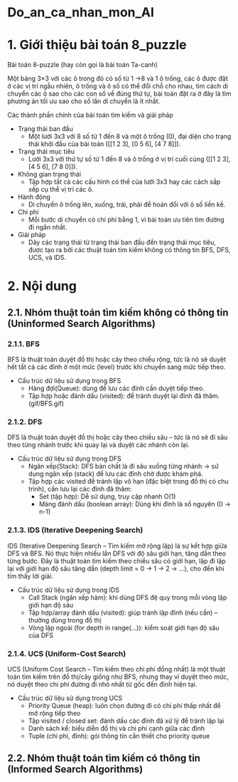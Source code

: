 # Do_an_ca_nhan_mon_AI
# 1. Giới thiệu bài toán 8_puzzle
Bài toán 8-puzzle (hay còn gọi là bài toán Ta-canh)

Một bảng 3×3 với các ô trong đó có số từ 1 ->8 và 1 ô trống, các ô được đặt ở các vị trí ngẫu nhiên, ô trống và ô số có thể đổi chỗ cho nhau, tìm cách di chuyển các ô sao cho các con số về đúng thứ tự, bài toán đặt ra ở đây là tìm phương án tối ưu sao cho số lần di chuyển là ít nhất.

Các thành phần chính của bài toán tìm kiếm và giải pháp

+ Trạng thái ban đầu
    - Một lưới 3x3 với 8 số từ 1 đến 8 và một ô trống (0), đại diện cho trạng thái khởi đầu của        bài toán ([[1 2 3], [0 5 6], [4 7 8]]).
+ Trạng thái mục tiêu
    - Lưới 3x3 với thứ tự số từ 1 đến 8 và ô trống ở vị trí cuối cùng ([[1 2 3], [4 5 6], [7 8 0]]).
+ Không gian trạng thái
    - Tập hợp tất cả các cấu hình có thể của lưới 3x3 hay các cách sắp xếp cụ thể vị trí các ô.
+ Hành động
    - Di chuyển ô trống lên, xuống, trái, phải để hoán đổi với ô số liền kề.
+ Chi phí
    - Mỗi bước di chuyển có chi phí bằng 1, vì bài toán ưu tiên tìm đường đi ngắn nhất.
+ Giải pháp
    - Dãy các trạng thái từ trạng thái ban đầu đến trạng thái mục tiêu, được tạo ra bởi các thuật toán tìm kiếm không có thông tin BFS, DFS, UCS, và IDS.

# 2. Nội dung

## 2.1. Nhóm thuật toán tìm kiếm không có thông tin (Uninformed Search Algorithms)

### 2.1.1. BFS
BFS là thuật toán duyệt đồ thị hoặc cây theo chiều rộng, tức là nó sẽ duyệt hết tất cả các đỉnh ở một mức (level) trước khi chuyển sang mức tiếp theo.
+ Cấu trúc dữ liệu sử dụng trong BFS
  - Hàng đợi(Queue): dùng để lưu các đỉnh cần duyệt tiếp theo.
  - Tập hợp hoặc đánh dấu (visited): để tránh duyệt lại đỉnh đã thăm.
    (gif/BFS.gif)
  
### 2.1.2. DFS
DFS là thuật toán duyệt đồ thị hoặc cây theo chiều sâu – tức là nó sẽ đi sâu theo từng nhánh trước khi quay lại và duyệt các nhánh còn lại.
+ Cấu trúc dữ liệu sử dụng trong DFS
  - Ngăn xếp(Stack): DFS bản chất là đi sâu xuống từng nhánh → sử dụng ngăn xếp (stack) để lưu các đỉnh chờ được khám phá.
  - Tập hợp các visited để tránh lặp vô hạn (đặc biệt trong đồ thị có chu trình), cần lưu lại các đỉnh đã thăm:
      - Set (tập hợp): Dễ sử dụng, truy cập nhanh O(1)
      - Mảng đánh dấu (boolean array): Dùng khi đỉnh là số nguyên (0 → n-1)
### 2.1.3. IDS (Iterative Deepening Search)
IDS (Iterative Deepening Search – Tìm kiếm mở rộng lặp) là sự kết hợp giữa DFS và BFS. Nó thực hiện nhiều lần DFS với độ sâu giới hạn, tăng dần theo từng bước.
Đây là thuật toán tìm kiếm theo chiều sâu có giới hạn, lặp đi lặp lại với giới hạn độ sâu tăng dần (depth limit = 0 → 1 → 2 → ...), cho đến khi tìm thấy lời giải.
+ Cấu trúc dữ liệu sử dụng trong IDS
  - Call Stack (ngăn xếp hàm): khi dùng DFS đệ quy trong mỗi vòng lặp giới hạn độ sâu
  - Tập hợp/array đánh dấu (visited): giúp tránh lặp đỉnh (nếu cần) – thường dùng trong đồ thị
  - Vòng lặp ngoài (for depth in range(...)): kiểm soát giới hạn độ sâu của DFS
### 2.1.4. UCS (Uniform-Cost Search)
UCS (Uniform Cost Search – Tìm kiếm theo chi phí đồng nhất) là một thuật toán tìm kiếm trên đồ thị/cây giống như BFS, nhưng thay vì duyệt theo mức, nó duyệt theo chi phí đường đi nhỏ nhất từ gốc đến đỉnh hiện tại.
+ Cấu trúc dữ liệu sử dụng trong UCS
  - Priority Queue (heap): luôn chọn đường đi có chi phí thấp nhất để mở rộng tiếp theo
  - Tập visited / closed set: đánh dấu các đỉnh đã xử lý để tránh lặp lại
  - Danh sách kề: biểu diễn đồ thị và chi phí cạnh giữa các đỉnh
  - Tuple (chi phí, đỉnh): gói thông tin cần thiết cho priority queue

## 2.2. Nhóm thuật toán tìm kiếm có thông tin (Informed Search Algorithms)
  
  
